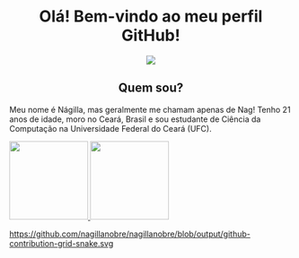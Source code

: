 <h1 align="center"> Olá! Bem-vindo ao meu perfil GitHub! </h1>
<p align="center">
  <img src="https://user-images.githubusercontent.com/63202607/171965728-ac91819f-daba-4bbc-aec2-cb58a74d3047.gif" />
</p>
<h2 align="center"> Quem sou? </h2>

Meu nome é Nágilla, mas geralmente me chamam apenas de Nag!
Tenho 21 anos de idade, moro no Ceará, Brasil e sou estudante de Ciência da Computação na Universidade Federal do Ceará (UFC).


<div>
<a href="https://github.com/nagillanobre">
<img height="140em" src="https://github-readme-stats.vercel.app/api/top-langs/?username=nagillanobre&layout=compact&langs_count=7&theme=dracula"/>
<img height="140em" src="https://github-readme-stats.vercel.app/api?username=nagillanobre&show_icons=true&theme=dracula&include_all_commits=true&count_private=true"/>
</div>

https://github.com/nagillanobre/nagillanobre/blob/output/github-contribution-grid-snake.svg








<!--
**nagillanobre/nagillanobre** is a ✨ _special_ ✨ repository because its `README.md` (this file) appears on your GitHub profile.

Here are some ideas to get you started:

- 🔭 I’m currently working on ...
- 🌱 I’m currently learning ...
- 👯 I’m looking to collaborate on ...
- 🤔 I’m looking for help with ...
- 💬 Ask me about ...
- 📫 How to reach me: ...
- 😄 Pronouns: ...
- ⚡ Fun fact: ...
-->
